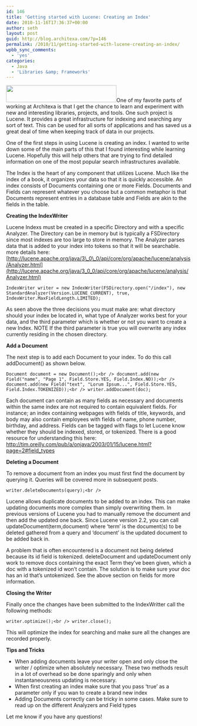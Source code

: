 ```yaml
---
id: 146
title: 'Getting started with Lucene: Creating an Index'
date: 2010-11-16T17:36:37+00:00
author: seth
layout: post
guid: http://blog.architexa.com/?p=146
permalink: /2010/11/getting-started-with-lucene-creating-an-index/
wpbb_sync_comments:
  - 'yes'
categories:
  - Java
  - 'Libraries &amp; Frameworks'
---
```

<!--S-ButtonZ 1.1.5 Start-->

<div style="float: left; width: 42px; padding-right: 10px; margin: 0 -52px 0 0; position: relative; left: -62px; top: 8px">
</div>

<!--S-ButtonZ 1.1.5 End-->

<a href="http://lucene.apache.org" target="_blank"><img class="alignright size-full wp-image-166" title="lucene_green_300" src="{{site.baseurl}}/assets/uploads/2010/11/lucene_green_300.gif" alt="" width="300" height="46" /></a>One of my favorite parts of working at Architexa is that I get the chance to learn and experiment with new and interesting libraries, projects, and tools. One such project is Lucene. It provides a great infrastructure for indexing and searching any sort of text. This can be used for all sorts of applications and has saved us a great deal of time when keeping track of data in our projects.

<!--more-->

One of the first steps in using Lucene is creating an index. I wanted to write down some of the main parts of this that I found interesting while learning Lucene. Hopefully this will help others that are trying to find detailed information on one of the most popular search infrastructures available.

The Index is the heart of any component that utilizes Lucene. Much like the index of a book, it organizes your data so that it is quickly accessible. An index consists of Documents containing one or more Fields. Documents and Fields can represent whatever you choose but a common metaphor is that Documents represent entries in a database table and Fields are akin to the fields in the table.

**Creating the IndexWriter**

Lucene Indexs must be created in a specific Directory and with a specific Analyzer. The Directory can be in memory but is typically a FSDirectory since most indexes are too large to store in memory. The Analyzer parses data that is added to your index into tokens so that it will be searchable. more details here: [http://lucene.apache.org/java/3\_0\_0/api/core/org/apache/lucene/analysis/Analyzer.html](http://lucene.apache.org/java/3_0_0/api/core/org/apache/lucene/analysis/Analyzer.html)

 `IndexWriter writer = new IndexWriter(FSDirectory.open("/index"), new StandardAnalyzer(Version.LUCENE_CURRENT), true, IndexWriter.MaxFieldLength.LIMITED);`

As seen above the three decisions you must make are: what directory should your index be located in, what type of Analyzer works best for your data, and the third parameter which is whether or not you want to create a new Index. NOTE If the third parameter is true you will overwrite any index currently residing in the chosen directory.

**Add a Document**

The next step is to add each Document to your index. To do this call addDocument() as shown below.

`Document document = new Document();<br />
document.add(new Field("name", "Page 1", Field.Store.YES, Field.Index.NO));<br />
document.add(new Field("text", "Lorum Ipsum...", Field.Store.YES, Field.Index.TOKENIZED));<br />
writer.addDocument(doc);`

Each document can contain as many fields as necessary and documents within the same index are not required to contain equivalent fields. For instance; an index containing webpages with fields of title, keywords, and body may also contain employees with fields of name, phone number, birthday, and address. Fields can be tagged with flags to let Lucene know whether they should be indexed, stored, or tokenized. There is a good resource for understanding this here: http://tim.oreilly.com/pub/a/onjava/2003/01/15/lucene.html?page=2#field_types

**Deleting a Document**

To remove a document from an index you must first find the document by querying it. Queries will be covered more in subsequent posts.

`writer.deleteDocuments(query);<br />
` 
  
Lucene allows duplicate documents to be added to an index. This can make updating documents more complex than simply overwriting them. In previous versions of Lucene you had to manually remove the document and then add the updated one back. Since Lucene version 2.2, you can call updateDocument(term,document) where &#8216;term&#8217; is the document(s) to be deleted gathered from a query and &#8216;document&#8217; is the updated document to be added back in.

A problem that is often encountered is a document not being deleted because its id field is tokenized. deleteDocument and updateDocument only work to remove docs containing the exact Term they&#8217;ve been given, which a doc with a tokenized id won&#8217;t contain. The solution is to make sure your doc has an id that&#8217;s untokenized. See the above section on fields for more information.

**Closing the Writer**

Finally once the changes have been submitted to the IndexWritter call the following methods:
  
`writer.optimize();<br />
writer.close();`
  
This will optimize the index for searching and make sure all the changes are recorded properly.

**Tips and Tricks**

  * When adding documents leave your writer open and only close the writer / optimize when absolutely necessary. These two methods result in a lot of overhead so be done sparingly and only when instantaneousness updating is necessary.
  * When first creating an index make sure that you pass &#8216;true&#8217; as a parameter only if you wan to create a brand new index
  * Adding Documents correctly can be tricky in some cases. Make sure to read up on the different Analyzers and Field types

Let me know if you have any questions!

<div style="clear:both;">
  &nbsp;
</div>